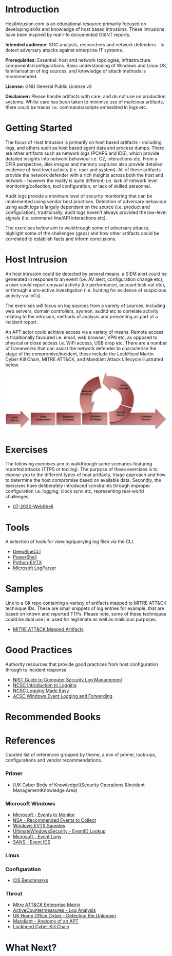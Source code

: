 # Introduction
HostIntrusion.com is an educational resource primarily focused on developing skills and knowledge of host based intrusions. These intrusions have been inspired by real-life documented OSINT reports.

**Intended audience:** SOC analysts, researchers and network defenders - to detect adversary attacks against enterprise IT systems.

**Prerequisites:** Essential: host and network topologies, infrastructure components/configurations. Basic understanding of Windows and Linux OS, familiarisation of log sources, and knowledge of attack methods is recommended. 

**License:** GNU General Public License v3

**Disclaimer:** Please handle artifacts with care, and do not use on production systems. Whilst care has been taken to minimise use of malicious artifacts, there could be traces i.e. commands/scripts embedded in logs etc.

# Getting Started
The focus of Host Intrusion is primarily on host based artifacts - including logs, and others such as host based agent data and process dumps. There are other artifacts such as network logs (PCAPS and IDS), which provide detailed insights into network behaviour i.e. C2, interactions etc. From a DFIR perspective, disk images and memory captures also provide detailed evidence of host level activity (i.e. user and system). All of these artifacts provide the network defender with a rich insights across both the host and network - however the reality is quite different; i.e. lack of network level monitoring/collection, tool configuration, or lack of skilled personnel.

Audit logs provide a minimum level of security monitoring that can be implemented using vendor best practices. Detection of adversary behaviour using audit logs is largely dependent on the source (i.e. product and configuration), traditionally, audit logs haven’t always provided the low-level signals (i.e. command-line/API interactions etc). 

The exercises below aim to walkthrough some of adversary attacks, highlight some of the challenges (gaps) and how other artifacts could be correlated to establish facts and inform conclusions.

# Host Intrusion
An host intrusion could be detected by several means, a SIEM alert could be generated in response to an event (i.e. AV alert, configuration change etc), a user could report unusual activity (i.e performance, account lock out etc), or through a pro-active investigation (i.e. hunting for evidence of suspicious activity via IoCs). 

The exercises will focus on log sources from a variety of sources, including web servers, domain controllers, sysmon, auditd etc to correlate activity relating to the intrusion, methods of analysis and presenting as part of a incident report.

An APT actor could achieve access via a variety of means. Remote access is traditionally favoured i.e. email, web browser, VPN etc, as opposed to physical or close access i.e. WiFi access, USB drop etc. There are a number of frameworks that can assist the network defender to characterise the stage of the compromise/incident, these include the LockHeed Martin Cyber Kill Chain, MITRE ATT&CK, and Mandiant Attack Lifecycle illustrated below.

![mandiant](/cyber_attack_lifecycle.jpg)

# Exercises
The following exercises aim to walkthrough some scenarios featuring reported attacks (TTPS or tooling). The purpose of these exercises is to expose you to the different types of host artifacts, triage approach and how to determine the host compromise based on available data. Secondly, the exercises have deliberately introduced constraints through improper configuration i.e. logging, clock sync etc, representing real-world challenges.

+ [07-2020-WebShell](/exercise-webshell//webshell)

# Tools
A selection of tools for viewing/querying log files via the CLI.
+ [DeepBlueCLI](https://github.com/sans-blue-team/DeepBlueCLI)
+ [PowerShell](https://wiki.sans.blue/Tools/pdfs/Get-WinEvent.pdf)
+ [Python-EVTX](https://github.com/williballenthin/python-evtx)
+ [Microsoft LogParser](https://www.microsoft.com/en-us/download/details.aspx?id=24659)

# Samples
Link to a Git repo containing a variety of artifacts mapped to MITRE ATT&CK technique IDs. These are small snippets of log entries for example, that are based on known and reported TTPs. Please note, some of these techniques could be dual use i.e. used for legitimate as well as malicious purposes.

+ [MITRE ATT&CK Mapped Artifacts](https://github.com/hostintrusion/MITRE-Technique-Samples/)

# Good Practices
Authority resources that provide good practices from host configuration through to incident response.
+ [NIST Guide to Computer Security Log Management](https://csrc.nist.gov/publications/detail/sp/800-92/final)
+ [NCSC Introduction to Logging](https://www.ncsc.gov.uk/guidance/introduction-logging-security-purposes)
+ [NCSC Logging Made Easy](https://www.ncsc.gov.uk/information/logging-made-easy)
+ [ACSC Windows Event Logging and Forwarding](https://www.cyber.gov.au/acsc/view-all-content/publications/windows-event-logging-and-forwarding)

# Recommended Books

# References
Curated list of references grouped by theme, a mix of primer, look-ups, configurations and vendor recommendations.
### Primer
+ [UK Cyber Body of Knowledge](Security Operations &Incident ManagementKnowledge Area)

### Microsoft Windows
+ [Microsoft - Events to Monitor](https://docs.microsoft.com/en-us/windows-server/identity/ad-ds/plan/appendix-l--events-to-monitor)
+ [NSA - Recommended Events to Collect](https://github.com/nsacyber/Event-Forwarding-Guidance/tree/master/Events)
+ [Windows EVTX Samples](https://github.com/sbousseaden/EVTX-ATTACK-SAMPLES)
+ [UltimateWindowsSecurity - EventID Lookup](https://www.ultimatewindowssecurity.com/securitylog/encyclopedia/)
+ [Microsoft - Event Logs](https://docs.microsoft.com/en-us/previous-versions/windows/it-pro/windows-server-2008-R2-and-2008/cc722404(v=ws.11)?redirectedfrom=MSDN)
+ [SANS - Event IDS](https://wiki.sans.blue/Tools/pdfs/WindowsEventLogsTable.pdf)

### Linux

### Configuration
+ [CIS Benchmarks](https://github.com/cismirror/benchmarks)

### Threat
+ [Mitre ATT&CK Enterprise Matrix](https://attack.mitre.org/matrices/enterprise/)
+ [ActiveCountermeasures - Log Analysis](https://www.activecountermeasures.com/log-analysis-part-1-enterprise-logging-approaches/)
+ [UK Home Office Cyber - Detecting the Unknown](https://hodigital.blog.gov.uk/wp-content/uploads/sites/161/2020/03/Detecting-the-Unknown-A-Guide-to-Threat-Hunting-v2.0.pdf)
+ [Mandiant - Anatomy of an APT](https://www.fireeye.com/current-threats/anatomy-of-a-cyber-attack.html)
+ [Lockheed Cyber Kill Chain](https://www.lockheedmartin.com/en-us/capabilities/cyber/cyber-kill-chain.html)

# What Next?
